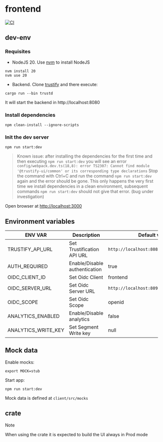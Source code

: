 # frontend

[![CI](https://github.com/trustification/trustify-ui/actions/workflows/ci-actions.yaml/badge.svg)](https://github.com/trustification/trustify-ui/actions/workflows/ci-actions.yaml)

## dev-env

### Requisites

- NodeJS 20. Use [nvm](https://github.com/nvm-sh/nvm?tab=readme-ov-file#install--update-script) to install NodeJS

```shell
nvm install 20
nvm use 20
```

- Backend. Clone [trustify](https://github.com/trustification/trustify) and there execute:

```shell
cargo run --bin trustd
```

It will start the backend in http://localhost:8080

### Install dependencies

```shell
npm clean-install --ignore-scripts
```

### Init the dev server

```shell
npm run start:dev
```

> Known issue: after installing the dependencies for the first time and then executing `npm run start:dev` you will see
> an error
> `config/webpack.dev.ts(18,8): error TS2307: Cannot find module '@trustify-ui/common' or its corresponding type declarations`
> Stop the command with Ctrl+C and run the command `npm run start:dev` again and the error should be gone. This only
> happens the very first time we install dependencies in a clean environment, subsequent commands `npm run start:dev`
> should not give that error. (bug under investigation)

Open browser at <http://localhost:3000>

## Environment variables

| ENV VAR             | Description                   | Default value                           |
| ------------------- | ----------------------------- | --------------------------------------- |
| TRUSTIFY_API_URL    | Set Trustification API URL    | `http://localhost:8080`                 |
| AUTH_REQUIRED       | Enable/Disable authentication | true                                    |
| OIDC_CLIENT_ID      | Set Oidc Client               | frontend                                |
| OIDC_SERVER_URL     | Set Oidc Server URL           | `http://localhost:8090/realms/trustify` |
| OIDC_SCOPE          | Set Oidc Scope                | openid                                  |
| ANALYTICS_ENABLED   | Enable/Disable analytics      | false                                   |
| ANALYTICS_WRITE_KEY | Set Segment Write key         | null                                    |

## Mock data

Enable mocks:

```shell
export MOCK=stub
```

Start app:

```shell
npm run start:dev
```

Mock data is defined at `client/src/mocks`

## crate

> [!NOTE]
> When using the crate it is expected to build the UI always in Prod mode

